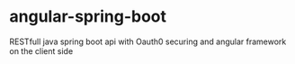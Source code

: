 # angular-spring-boot
RESTfull java spring boot api with Oauth0 securing and angular framework on the client side
